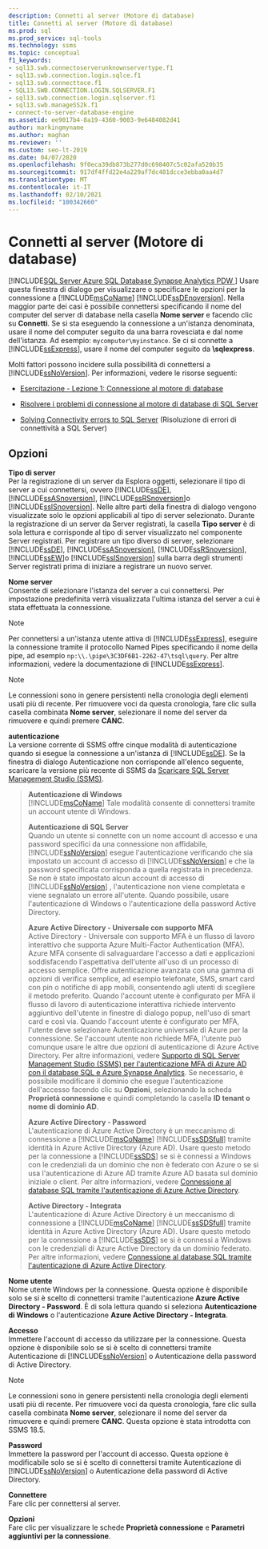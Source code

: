 ```yaml
---
description: Connetti al server (Motore di database)
title: Connetti al server (Motore di database)
ms.prod: sql
ms.prod_service: sql-tools
ms.technology: ssms
ms.topic: conceptual
f1_keywords:
- sql13.swb.connectoserverunknownservertype.f1
- sql13.swb.connection.login.sqlce.f1
- sql13.swb.connecttoce.f1
- SQL13.SWB.CONNECTION.LOGIN.SQLSERVER.F1
- sql13.swb.connection.login.sqlserver.f1
- sql13.swb.manageSS2k.f1
- connect-to-server-database-engine
ms.assetid: ee9017b4-8a19-4360-9003-9e6484082d41
author: markingmyname
ms.author: maghan
ms.reviewer: ''
ms.custom: seo-lt-2019
ms.date: 04/07/2020
ms.openlocfilehash: 9f0eca39db873b277d0c698407c5c02afa520b35
ms.sourcegitcommit: 917df4ffd22e4a229af7dc481dcce3ebba0aa4d7
ms.translationtype: MT
ms.contentlocale: it-IT
ms.lasthandoff: 02/10/2021
ms.locfileid: "100342660"
---
```

# <a name="connect-to-server-database-engine"></a>Connetti al server (Motore di database)

[!INCLUDE[SQL Server Azure SQL Database Synapse Analytics PDW ](../../includes/applies-to-version/sql-asdb-asdbmi-asa-pdw.md)]
Usare questa finestra di dialogo per visualizzare o specificare le opzioni per la connessione a [!INCLUDE[msCoName](../../includes/msconame_md.md)] [!INCLUDE[ssDEnoversion](../../includes/ssdenoversion_md.md)]. Nella maggior parte dei casi è possibile connettersi specificando il nome del computer del server di database nella casella **Nome server** e facendo clic su **Connetti**. Se si sta eseguendo la connessione a un'istanza denominata, usare il nome del computer seguito da una barra rovesciata e dal nome dell'istanza. Ad esempio: `mycomputer\myinstance`. Se ci si connette a [!INCLUDE[ssExpress](../../includes/ssexpress_md.md)], usare il nome del computer seguito da **\sqlexpress**.
  
Molti fattori possono incidere sulla possibilità di connettersi a [!INCLUDE[ssNoVersion](../../includes/ssnoversion-md.md)]. Per informazioni, vedere le risorse seguenti:

- [Esercitazione - Lezione 1: Connessione al motore di database](../../relational-databases/lesson-1-connecting-to-the-database-engine.md)  

- [Risolvere i problemi di connessione al motore di database di SQL Server](../../database-engine/configure-windows/troubleshoot-connecting-to-the-sql-server-database-engine.md)  

- [Solving Connectivity errors to SQL Server](https://support.microsoft.com/help/4009936/solving-connectivity-errors-to-sql-server) (Risoluzione di errori di connettività a SQL Server)   
  
## <a name="options"></a>Opzioni

**Tipo di server**  
Per la registrazione di un server da Esplora oggetti, selezionare il tipo di server a cui connettersi, ovvero [!INCLUDE[ssDE](../../includes/ssde_md.md)], [!INCLUDE[ssASnoversion](../../includes/ssasnoversion_md.md)], [!INCLUDE[ssRSnoversion](../../includes/ssrsnoversion-md.md)]o [!INCLUDE[ssISnoversion](../../includes/ssisnoversion-md.md)]. Nelle altre parti della finestra di dialogo vengono visualizzate solo le opzioni applicabili al tipo di server selezionato. Durante la registrazione di un server da Server registrati, la casella **Tipo server** è di sola lettura e corrisponde al tipo di server visualizzato nel componente Server registrati. Per registrare un tipo diverso di server, selezionare [!INCLUDE[ssDE](../../includes/ssde_md.md)], [!INCLUDE[ssASnoversion](../../includes/ssasnoversion_md.md)], [!INCLUDE[ssRSnoversion](../../includes/ssrsnoversion-md.md)], [!INCLUDE[ssEW](../../includes/ssew-md.md)]o [!INCLUDE[ssISnoversion](../../includes/ssisnoversion-md.md)] sulla barra degli strumenti Server registrati prima di iniziare a registrare un nuovo server.  
  
**Nome server**  
Consente di selezionare l'istanza del server a cui connettersi. Per impostazione predefinita verrà visualizzata l'ultima istanza del server a cui è stata effettuata la connessione.  
  
> [!NOTE]  
> Per connettersi a un'istanza utente attiva di [!INCLUDE[ssExpress](../../includes/ssexpress_md.md)], eseguire la connessione tramite il protocollo Named Pipes specificando il nome della pipe, ad esempio `np:\\.\pipe\3C3DF6B1-2262-47\tsql\query`. Per altre informazioni, vedere la documentazione di [!INCLUDE[ssExpress](../../includes/ssexpress_md.md)].  

> [!NOTE]  
> Le connessioni sono in genere persistenti nella cronologia degli elementi usati più di recente. Per rimuovere voci da questa cronologia, fare clic sulla casella combinata **Nome server**, selezionare il nome del server da rimuovere e quindi premere **CANC**.  

**autenticazione**  
La versione corrente di SSMS offre cinque modalità di autenticazione quando si esegue la connessione a un'istanza di [!INCLUDE[ssDE](../../includes/ssde_md.md)]. Se la finestra di dialogo Autenticazione non corrisponde all'elenco seguente, scaricare la versione più recente di SSMS da [Scaricare SQL Server Management Studio (SSMS)](../download-sql-server-management-studio-ssms.md).  

> **Autenticazione di Windows**  
> [!INCLUDE[msCoName](../../includes/msconame_md.md)] Tale modalità consente di connettersi tramite un account utente di Windows.  
> 
> **Autenticazione di SQL Server**  
> Quando un utente si connette con un nome account di accesso e una password specifici da una connessione non affidabile, [!INCLUDE[ssNoVersion](../../includes/ssnoversion-md.md)] esegue l'autenticazione verificando che sia impostato un account di accesso di [!INCLUDE[ssNoVersion](../../includes/ssnoversion-md.md)] e che la password specificata corrisponda a quella registrata in precedenza. Se non è stato impostato alcun account di accesso di [!INCLUDE[ssNoVersion](../../includes/ssnoversion-md.md)] , l'autenticazione non viene completata e viene segnalato un errore all'utente. Quando possibile, usare l'autenticazione di Windows o l'autenticazione della password Active Directory.  
> 
> **Azure Active Directory - Universale con supporto MFA**  
> Active Directory - Universale con supporto MFA è un flusso di lavoro interattivo che supporta Azure Multi-Factor Authentication (MFA). Azure MFA consente di salvaguardare l'accesso a dati e applicazioni soddisfacendo l'aspettativa dell'utente all'uso di un processo di accesso semplice. Offre autenticazione avanzata con una gamma di opzioni di verifica semplice, ad esempio telefonate, SMS, smart card con pin o notifiche di app mobili, consentendo agli utenti di scegliere il metodo preferito. Quando l'account utente è configurato per MFA il flusso di lavoro di autenticazione interattiva richiede intervento aggiuntivo dell'utente in finestre di dialogo popup, nell'uso di smart card e così via. Quando l'account utente è configurato per MFA, l'utente deve selezionare Autenticazione universale di Azure per la connessione. Se l'account utente non richiede MFA, l'utente può comunque usare le altre due opzioni di autenticazione di Azure Active Directory. Per altre informazioni, vedere [Supporto di SQL Server Management Studio (SSMS) per l'autenticazione MFA di Azure AD con il database SQL e Azure Synapse Analytics](/azure/azure-sql/database/authentication-mfa-ssms-overview). Se necessario, è possibile modificare il dominio che esegue l'autenticazione dell'accesso facendo clic su **Opzioni**, selezionando la scheda **Proprietà connessione** e quindi completando la casella **ID tenant o nome di dominio AD**.  
> 
> **Azure Active Directory - Password**  
> L'autenticazione di Azure Active Directory è un meccanismo di connessione a [!INCLUDE[msCoName](../../includes/msconame_md.md)] [!INCLUDE[ssSDSfull](../../includes/sssdsfull-md.md)] tramite identità in Azure Active Directory (Azure AD).  Usare questo metodo per la connessione a [!INCLUDE[ssSDS](../../includes/sssds-md.md)] se si è connessi a Windows con le credenziali da un dominio che non è federato con Azure o se si usa l'autenticazione di Azure AD tramite Azure AD basata sul dominio iniziale o client. Per altre informazioni, vedere [Connessione al database SQL tramite l'autenticazione di Azure Active Directory](/azure/azure-sql/database/authentication-aad-overview).  
> 
> **Active Directory - Integrata**  
> L'autenticazione di Azure Active Directory è un meccanismo di connessione a [!INCLUDE[msCoName](../../includes/msconame_md.md)] [!INCLUDE[ssSDSfull](../../includes/sssdsfull-md.md)] tramite identità in Azure Active Directory (Azure AD). Usare questo metodo per la connessione a [!INCLUDE[ssSDS](../../includes/sssds-md.md)] se si è connessi a Windows con le credenziali di Azure Active Directory da un dominio federato. Per altre informazioni, vedere [Connessione al database SQL tramite l'autenticazione di Azure Active Directory](/azure/azure-sql/database/authentication-aad-overview).  
  
**Nome utente**  
Nome utente Windows per la connessione. Questa opzione è disponibile solo se si è scelto di connettersi tramite l'autenticazione **Azure Active Directory - Password**. È di sola lettura quando si seleziona **Autenticazione di Windows** o l'autenticazione **Azure Active Directory - Integrata**.  
  
**Accesso**  
Immettere l'account di accesso da utilizzare per la connessione. Questa opzione è disponibile solo se si è scelto di connettersi tramite Autenticazione di [!INCLUDE[ssNoVersion](../../includes/ssnoversion-md.md)] o Autenticazione della password di Active Directory.  
  
> [!NOTE]  
> Le connessioni sono in genere persistenti nella cronologia degli elementi usati più di recente. Per rimuovere voci da questa cronologia, fare clic sulla casella combinata **Nome server**, selezionare il nome del server da rimuovere e quindi premere **CANC**. Questa opzione è stata introdotta con SSMS 18.5.

**Password**  
Immettere la password per l'account di accesso. Questa opzione è modificabile solo se si è scelto di connettersi tramite Autenticazione di [!INCLUDE[ssNoVersion](../../includes/ssnoversion-md.md)] o Autenticazione della password di Active Directory.  

**Connettere**  
Fare clic per connettersi al server.

**Opzioni**  
Fare clic per visualizzare le schede **Proprietà connessione** e **Parametri aggiuntivi per la connessione**.